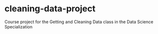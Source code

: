 # cleaning-data-project
Course project for the Getting and Cleaning Data class in the Data Science Specialization
